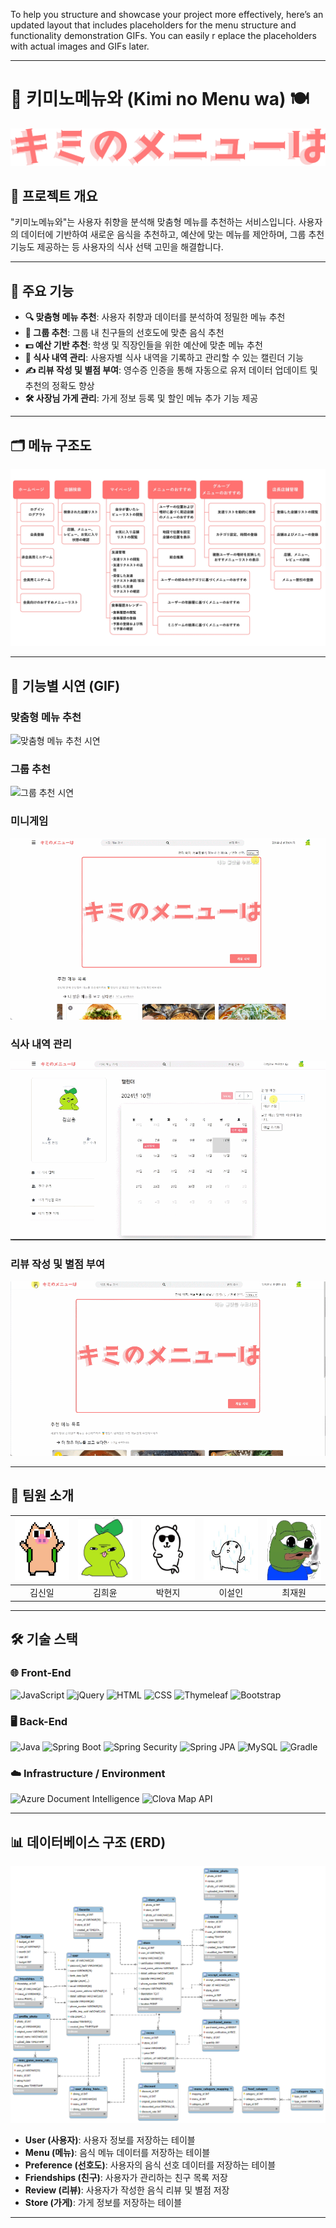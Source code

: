 To help you structure and showcase your project more effectively, here’s an updated layout that includes placeholders for the menu structure and functionality demonstration GIFs. You can easily r
eplace the placeholders with actual images and GIFs later.

---

# 🎯 키미노메뉴와 (Kimi no Menu wa) 🍽️

![Project Banner](images/logo.png) <!-- 프로젝트 배너 이미지를 여기에 추가 -->

## 📖 프로젝트 개요

"키미노메뉴와"는 사용자 취향을 분석해 맞춤형 메뉴를 추천하는 서비스입니다. 사용자의 데이터에 기반하여 새로운 음식을 추천하고, 예산에 맞는 메뉴를 제안하며, 그룹 추천 기능도 제공하는 등 사용자의 식사 선택 고민을 해결합니다.

---

## 🚀 주요 기능

- **🔍 맞춤형 메뉴 추천**: 사용자 취향과 데이터를 분석하여 정밀한 메뉴 추천
- **👥 그룹 추천**: 그룹 내 친구들의 선호도에 맞춘 음식 추천
- **💵 예산 기반 추천**: 학생 및 직장인들을 위한 예산에 맞춘 메뉴 추천
- **📅 식사 내역 관리**: 사용자별 식사 내역을 기록하고 관리할 수 있는 캘린더 기능
- **✍ 리뷰 작성 및 별점 부여**: 영수증 인증을 통해 자동으로 유저 데이터 업데이트 및 추천의 정확도 향상
- **🛠 사장님 가게 관리**: 가게 정보 등록 및 할인 메뉴 추가 기능 제공

---

## 🗂 메뉴 구조도

![메뉴 구조도](images/menu-structure.jpg) <!-- 메뉴 구조도 이미지 추가 -->

---

## 🎥 기능별 시연 (GIF)

### **맞춤형 메뉴 추천**
![맞춤형 메뉴 추천 시연](gifs/menu-recommendation.gif) <!-- 맞춤형 메뉴 추천 기능 시연 GIF 추가 -->

### **그룹 추천**
![그룹 추천 시연](gifs/group-recommendation.gif) <!-- 그룹 추천 기능 시연 GIF 추가 -->

### **미니게임**
![미니게임 시연](gifs/minigame.gif) <!-- 예산 기반 메뉴 추천 기능 시연 GIF 추가 -->

### **식사 내역 관리**
![식사 내역 관리 시연](gifs/meal-history.gif) <!-- 식사 내역 관리 기능 시연 GIF 추가 -->

### **리뷰 작성 및 별점 부여**
![리뷰 작성 및 별점 부여 시연](gifs/review.gif) <!-- 리뷰 작성 및 별점 부여 시연 GIF 추가 -->

---

## 👥 팀원 소개

| <center><img src="images/2.jpg" width="100px" height="100px"></center> | <center><img src="images/5.jpg" width="100px" height="100px"></center> | <center><img src="images/1.jpg" width="100px" height="100px"></center> | <center><img src="images/3.jpeg" width="100px" height="100px"></center> | <center><img src="images/4.jpg" width="100px" height="100px"></center> |
|------------------------------------------------------------------------|------------------------------------------------------------------------|------------------------------------------------------------------------|-------------------------------------------------------------------------|------------------------------------------------------------------------|
| <center>김신일</center>                                                   | <center>김희윤</center>                                                   | <center>박현지</center>                                                   | <center>이설인</center>                                                    | <center>최재원</center>                                                   |

---

## 🛠 기술 스택

### 🌐 **Front-End**
![JavaScript](https://img.shields.io/badge/JavaScript-FFD700?style=for-the-badge&logo=javascript&logoColor=black)
![jQuery](https://img.shields.io/badge/jQuery-0868AC?style=for-the-badge&logo=jquery&logoColor=white)
![HTML](https://img.shields.io/badge/HTML-E34F26?style=for-the-badge&logo=html5&logoColor=white)
![CSS](https://img.shields.io/badge/CSS-1572B6?style=for-the-badge&logo=css3&logoColor=white)
![Thymeleaf](https://img.shields.io/badge/Thymeleaf-39B54A?style=for-the-badge&logo=thymeleaf&logoColor=white)
![Bootstrap](https://img.shields.io/badge/Bootstrap-8E44AD?style=for-the-badge&logo=bootstrap&logoColor=white)

### 🖥 **Back-End**
![Java](https://img.shields.io/badge/Java-17-F3913E?style=for-the-badge&logo=openjdk&logoColor=white)
![Spring Boot](https://img.shields.io/badge/Spring%20Boot-3.3.3-6DB33F?style=for-the-badge&logo=spring-boot&logoColor=white)
![Spring Security](https://img.shields.io/badge/Spring%20Security-1ABC9C?style=for-the-badge&logo=spring-security&logoColor=white)
![Spring JPA](https://img.shields.io/badge/Spring%20JPA-27AE60?style=for-the-badge&logo=spring&logoColor=white)
![MySQL](https://img.shields.io/badge/MySQL-00758F?style=for-the-badge&logo=mysql&logoColor=white)
![Gradle](https://img.shields.io/badge/Gradle-1E8EAB?style=for-the-badge&logo=gradle&logoColor=white)

### ☁️ **Infrastructure / Environment**
![Azure Document Intelligence](https://img.shields.io/badge/Azure%20Document%20Intelligence-0078D4?style=for-the-badge&logo=microsoft-azure&logoColor=white)
![Clova Map API](https://img.shields.io/badge/Clova%20Map%20API-00C73C?style=for-the-badge&logo=naver&logoColor=white)

---

## 📊 데이터베이스 구조 (ERD)

![ERD Diagram](images/erd.png) <!-- ERD 다이어그램 이미지 추가 -->

- **User (사용자)**: 사용자 정보를 저장하는 테이블
- **Menu (메뉴)**: 음식 메뉴 데이터를 저장하는 테이블
- **Preference (선호도)**: 사용자의 음식 선호 데이터를 저장하는 테이블
- **Friendships (친구)**: 사용자가 관리하는 친구 목록 저장
- **Review (리뷰)**: 사용자가 작성한 음식 리뷰 및 별점 저장
- **Store (가게)**: 가게 정보를 저장하는 테이블

---

